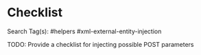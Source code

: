 # Checklist

Search Tag(s): #helpers #xml-external-entity-injection

TODO: Provide a checklist for injecting possible POST parameters